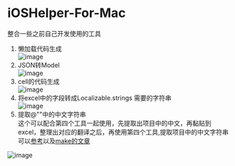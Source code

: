 # iOSHelper-For-Mac
整合一些之前自己开发使用的工具

1. 懒加载代码生成  
![image](https://github.com/Fidetro/iOSHelper-For-Mac/blob/master/src/1.gif)
2. JSON转Model   
![image](https://github.com/Fidetro/iOSHelper-For-Mac/blob/master/src/2.gif)
3. cell的代码生成  
![image](https://github.com/Fidetro/iOSHelper-For-Mac/blob/master/src/3.gif)
4. 将excel中的字段转成Localizable.strings 需要的字符串  
![image](https://github.com/Fidetro/iOSHelper-For-Mac/blob/master/src/4.gif)
5. 提取@""中的中文字符串  
这个可以配合第四个工具一起使用，先提取出项目中的中文，再黏贴到excel，整理出对应的翻译之后，再使用第四个工具,提取项目中的中文字符串可以[参考](http://adad184.com/2015/10/09/tips-search-chinese-string/)以及[make的文章](https://www.jianshu.com/p/6ad4f8bc198b)

  ![image](https://github.com/Fidetro/iOSHelper-For-Mac/blob/master/src/5.gif)
